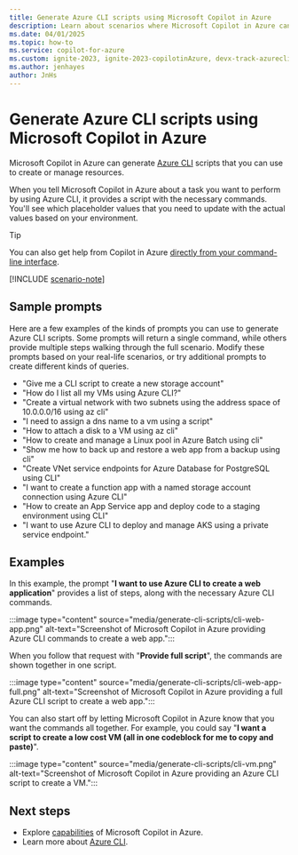 ```yaml
---
title: Generate Azure CLI scripts using Microsoft Copilot in Azure
description: Learn about scenarios where Microsoft Copilot in Azure can generate Azure CLI scripts for you to customize and use.
ms.date: 04/01/2025
ms.topic: how-to
ms.service: copilot-for-azure
ms.custom: ignite-2023, ignite-2023-copilotinAzure, devx-track-azurecli, build-2024
ms.author: jenhayes
author: JnHs
---
```


# Generate Azure CLI scripts using Microsoft Copilot in Azure

Microsoft Copilot in Azure can generate [Azure CLI](/cli/azure/) scripts that you can use to create or manage resources.

When you tell Microsoft Copilot in Azure about a task you want to perform by using Azure CLI, it provides a script with the necessary commands. You'll see which placeholder values that you need to update with the actual values based on your environment.

> [!TIP]
> You can also get help from Copilot in Azure [directly from your command-line interface](ai-shell-overview.md).

[!INCLUDE [scenario-note](includes/scenario-note.md)]

## Sample prompts

Here are a few examples of the kinds of prompts you can use to generate Azure CLI scripts. Some prompts will return a single command, while others provide multiple steps walking through the full scenario. Modify these prompts based on your real-life scenarios, or try additional prompts to create different kinds of queries.

- "Give me a CLI script to create a new storage account"
- "How do I list all my VMs using Azure CLI?"
- "Create a virtual network with two subnets using the address space of 10.0.0.0/16 using az cli"
- "I need to assign a dns name to a vm using a script"
- "How to attach a disk to a VM using az cli"
- "How to create and manage a Linux pool in Azure Batch using cli"
- "Show me how to back up and restore a web app from a backup using cli"
- "Create VNet service endpoints for Azure Database for PostgreSQL using CLI"
- "I want to create a function app with a named storage account connection using Azure CLI"
- "How to create an App Service app and deploy code to a staging environment using CLI"
- "I want to use Azure CLI to deploy and manage AKS using a private service endpoint."

## Examples

In this example, the prompt "**I want to use Azure CLI to create a web application**" provides a list of steps, along with the necessary Azure CLI commands.

:::image type="content" source="media/generate-cli-scripts/cli-web-app.png" alt-text="Screenshot of Microsoft Copilot in Azure providing Azure CLI commands to create a web app.":::

When you follow that request with "**Provide full script**", the commands are shown together in one script.

:::image type="content" source="media/generate-cli-scripts/cli-web-app-full.png" alt-text="Screenshot of Microsoft Copilot in Azure providing a full Azure CLI script to create a web app.":::

You can also start off by letting Microsoft Copilot in Azure know that you want the commands all together. For example, you could say "**I want a script to create a low cost VM (all in one codeblock for me to copy and paste)**".

:::image type="content" source="media/generate-cli-scripts/cli-vm.png" alt-text="Screenshot of Microsoft Copilot in Azure providing an Azure CLI script to create a VM.":::

## Next steps

- Explore [capabilities](capabilities.md) of Microsoft Copilot in Azure.
- Learn more about [Azure CLI](/azure/cli).
